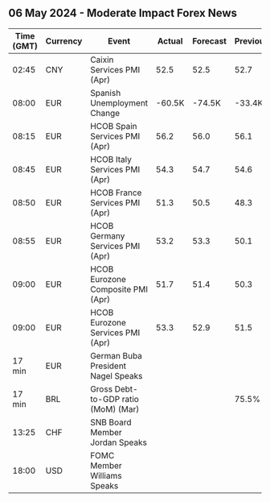 ## 06 May 2024 - Moderate Impact Forex News

| Time (GMT) | Currency | Event | Actual | Forecast | Previous |
|------|----------|-------|--------|----------|----------|
| 02:45 | CNY | Caixin Services PMI (Apr) | 52.5 | 52.5 | 52.7 |
| 08:00 | EUR | Spanish Unemployment Change | -60.5K | -74.5K | -33.4K |
| 08:15 | EUR | HCOB Spain Services PMI (Apr) | 56.2 | 56.0 | 56.1 |
| 08:45 | EUR | HCOB Italy Services PMI (Apr) | 54.3 | 54.7 | 54.6 |
| 08:50 | EUR | HCOB France Services PMI (Apr) | 51.3 | 50.5 | 48.3 |
| 08:55 | EUR | HCOB Germany Services PMI (Apr) | 53.2 | 53.3 | 50.1 |
| 09:00 | EUR | HCOB Eurozone Composite PMI (Apr) | 51.7 | 51.4 | 50.3 |
| 09:00 | EUR | HCOB Eurozone Services PMI (Apr) | 53.3 | 52.9 | 51.5 |
| 17 min | EUR | German Buba President Nagel Speaks |  |  |  |
| 17 min | BRL | Gross Debt-to-GDP ratio (MoM) (Mar) |  |  | 75.5% |
| 13:25 | CHF | SNB Board Member Jordan Speaks |  |  |  |
| 18:00 | USD | FOMC Member Williams Speaks |  |  |  |
